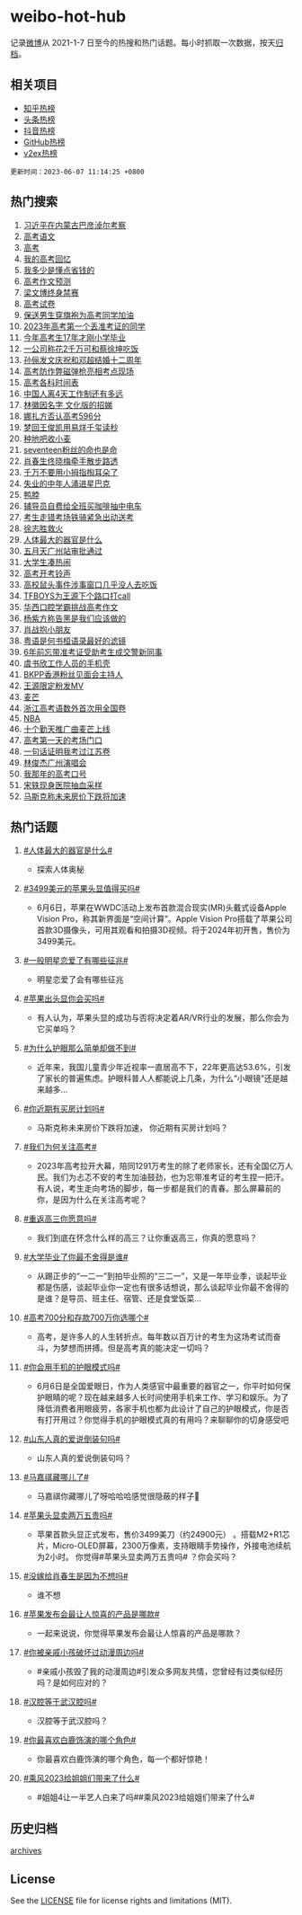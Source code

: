 # weibo-hot-hub

记录[微博](https://www.weibo.com)从 2021-1-7 日至今的热搜和热门话题。每小时抓取一次数据，按天[归档](archives)。

## 相关项目

- [知乎热榜](https://github.com/lonnyzhang423/zhihu-hot-hub)
- [头条热榜](https://github.com/lonnyzhang423/toutiao-hot-hub)
- [抖音热榜](https://github.com/lonnyzhang423/douyin-hot-hub)
- [GitHub热榜](https://github.com/lonnyzhang423/github-hot-hub)
- [v2ex热榜](https://github.com/lonnyzhang423/v2ex-hot-hub)


`更新时间：2023-06-07 11:14:25 +0800`

## 热门搜索

1. [习近平在内蒙古巴彦淖尔考察](https://m.weibo.cn/search?containerid=100103type%3D1%26t%3D10%26q%3D%23%E4%B9%A0%E8%BF%91%E5%B9%B3%E5%9C%A8%E5%86%85%E8%92%99%E5%8F%A4%E5%B7%B4%E5%BD%A6%E6%B7%96%E5%B0%94%E8%80%83%E5%AF%9F%23&stream_entry_id=51&isnewpage=1&extparam=seat%3D1%26stream_entry_id%3D51%26c_type%3D51%26dgr%3D0%26cate%3D10103%26pos%3D0%26filter_type%3Drealtimehot%26display_time%3D1686107664%26pre_seqid%3D168610766411102736914&luicode=10000011&lfid=106003type%253D25%2526t%253D3%2526disable_hot%253D1%2526filter_type%253Drealtimehot)
1. [高考语文](https://m.weibo.cn/search?containerid=100103type%3D1%26t%3D10%26q%3D%E9%AB%98%E8%80%83%E8%AF%AD%E6%96%87&stream_entry_id=31&isnewpage=1&extparam=seat%3D1%26filter_type%3Drealtimehot%26c_type%3D31%26q%3D%25E9%25AB%2598%25E8%2580%2583%25E8%25AF%25AD%25E6%2596%2587%26pos%3D0%26stream_entry_id%3D31%26lcate%3D5001%26flag%3D4%26dgr%3D0%26realpos%3D1%26cate%3D5001%26band_rank%3D1%26display_time%3D1686107664%26pre_seqid%3D168610766411102736914&luicode=10000011&lfid=106003type%253D25%2526t%253D3%2526disable_hot%253D1%2526filter_type%253Drealtimehot)
1. [高考](https://m.weibo.cn/search?containerid=100103type%3D1%26t%3D10%26q%3D%E9%AB%98%E8%80%83&stream_entry_id=31&isnewpage=1&extparam=seat%3D1%26filter_type%3Drealtimehot%26c_type%3D31%26q%3D%25E9%25AB%2598%25E8%2580%2583%26pos%3D1%26stream_entry_id%3D31%26lcate%3D5001%26flag%3D4%26dgr%3D0%26realpos%3D2%26cate%3D5001%26band_rank%3D2%26display_time%3D1686107664%26pre_seqid%3D168610766411102736914&luicode=10000011&lfid=106003type%253D25%2526t%253D3%2526disable_hot%253D1%2526filter_type%253Drealtimehot)
1. [我的高考回忆](https://m.weibo.cn/search?containerid=100103type%3D1%26t%3D10%26q%3D%23%E6%88%91%E7%9A%84%E9%AB%98%E8%80%83%E5%9B%9E%E5%BF%86%23&stream_entry_id=31&isnewpage=1&extparam=seat%3D1%26filter_type%3Drealtimehot%26c_type%3D31%26q%3D%2523%25E6%2588%2591%25E7%259A%2584%25E9%25AB%2598%25E8%2580%2583%25E5%259B%259E%25E5%25BF%2586%2523%26pos%3D2%26stream_entry_id%3D31%26lcate%3D5001%26flag%3D0%26dgr%3D0%26realpos%3D3%26cate%3D5001%26band_rank%3D3%26display_time%3D1686107664%26pre_seqid%3D168610766411102736914&luicode=10000011&lfid=106003type%253D25%2526t%253D3%2526disable_hot%253D1%2526filter_type%253Drealtimehot)
1. [我多少是懂点省钱的](https://m.weibo.cn/search?containerid=100103type%3D1%26t%3D10%26q%3D%23%E6%88%91%E5%A4%9A%E5%B0%91%E6%98%AF%E6%87%82%E7%82%B9%E7%9C%81%E9%92%B1%E7%9A%84%23&stream_entry_id=31&isnewpage=1&extparam=seat%3D1%26filter_type%3Drealtimehot%26c_type%3D31%26adid%3D191648%26q%3D%2523%25E6%2588%2591%25E5%25A4%259A%25E5%25B0%2591%25E6%2598%25AF%25E6%2587%2582%25E7%2582%25B9%25E7%259C%2581%25E9%2592%25B1%25E7%259A%2584%2523%26pos%3D3%26stream_entry_id%3D31%26topic_ad%3D1%26is_ad_pos%3D1%26dgr%3D0%26cate%3D5001%26lcate%3D5001%26band_rank%3D4%26display_time%3D1686107664%26pre_seqid%3D168610766411102736914&luicode=10000011&lfid=106003type%253D25%2526t%253D3%2526disable_hot%253D1%2526filter_type%253Drealtimehot)
1. [高考作文预测](https://m.weibo.cn/search?containerid=100103type%3D1%26t%3D10%26q%3D%23%E9%AB%98%E8%80%83%E4%BD%9C%E6%96%87%E9%A2%84%E6%B5%8B%23&stream_entry_id=31&isnewpage=1&extparam=seat%3D1%26filter_type%3Drealtimehot%26c_type%3D31%26q%3D%2523%25E9%25AB%2598%25E8%2580%2583%25E4%25BD%259C%25E6%2596%2587%25E9%25A2%2584%25E6%25B5%258B%2523%26pos%3D4%26stream_entry_id%3D31%26lcate%3D5001%26flag%3D0%26dgr%3D0%26realpos%3D4%26cate%3D5001%26band_rank%3D4%26display_time%3D1686107664%26pre_seqid%3D168610766411102736914&luicode=10000011&lfid=106003type%253D25%2526t%253D3%2526disable_hot%253D1%2526filter_type%253Drealtimehot)
1. [梁文博终身禁赛](https://m.weibo.cn/search?containerid=100103type%3D1%26t%3D10%26q%3D%23%E6%A2%81%E6%96%87%E5%8D%9A%E7%BB%88%E8%BA%AB%E7%A6%81%E8%B5%9B%23&stream_entry_id=31&isnewpage=1&extparam=seat%3D1%26filter_type%3Drealtimehot%26c_type%3D31%26q%3D%2523%25E6%25A2%2581%25E6%2596%2587%25E5%258D%259A%25E7%25BB%2588%25E8%25BA%25AB%25E7%25A6%2581%25E8%25B5%259B%2523%26pos%3D5%26stream_entry_id%3D31%26lcate%3D5001%26flag%3D2%26dgr%3D0%26realpos%3D5%26cate%3D5001%26band_rank%3D5%26display_time%3D1686107664%26pre_seqid%3D168610766411102736914&luicode=10000011&lfid=106003type%253D25%2526t%253D3%2526disable_hot%253D1%2526filter_type%253Drealtimehot)
1. [高考试卷](https://m.weibo.cn/search?containerid=100103type%3D1%26t%3D10%26q%3D%23%E9%AB%98%E8%80%83%E8%AF%95%E5%8D%B7%23&stream_entry_id=31&isnewpage=1&extparam=seat%3D1%26filter_type%3Drealtimehot%26c_type%3D31%26q%3D%2523%25E9%25AB%2598%25E8%2580%2583%25E8%25AF%2595%25E5%258D%25B7%2523%26pos%3D6%26stream_entry_id%3D31%26lcate%3D5001%26flag%3D1%26dgr%3D0%26realpos%3D6%26cate%3D5001%26band_rank%3D6%26display_time%3D1686107664%26pre_seqid%3D168610766411102736914&luicode=10000011&lfid=106003type%253D25%2526t%253D3%2526disable_hot%253D1%2526filter_type%253Drealtimehot)
1. [保送男生穿旗袍为高考同学加油](https://m.weibo.cn/search?containerid=100103type%3D1%26t%3D10%26q%3D%23%E4%BF%9D%E9%80%81%E7%94%B7%E7%94%9F%E7%A9%BF%E6%97%97%E8%A2%8D%E4%B8%BA%E9%AB%98%E8%80%83%E5%90%8C%E5%AD%A6%E5%8A%A0%E6%B2%B9%23&stream_entry_id=31&isnewpage=1&extparam=seat%3D1%26filter_type%3Drealtimehot%26c_type%3D31%26q%3D%2523%25E4%25BF%259D%25E9%2580%2581%25E7%2594%25B7%25E7%2594%259F%25E7%25A9%25BF%25E6%2597%2597%25E8%25A2%258D%25E4%25B8%25BA%25E9%25AB%2598%25E8%2580%2583%25E5%2590%258C%25E5%25AD%25A6%25E5%258A%25A0%25E6%25B2%25B9%2523%26pos%3D7%26stream_entry_id%3D31%26lcate%3D5001%26flag%3D0%26dgr%3D0%26realpos%3D7%26cate%3D5001%26band_rank%3D7%26display_time%3D1686107664%26pre_seqid%3D168610766411102736914&luicode=10000011&lfid=106003type%253D25%2526t%253D3%2526disable_hot%253D1%2526filter_type%253Drealtimehot)
1. [2023年高考第一个丢准考证的同学](https://m.weibo.cn/search?containerid=100103type%3D1%26t%3D10%26q%3D%232023%E5%B9%B4%E9%AB%98%E8%80%83%E7%AC%AC%E4%B8%80%E4%B8%AA%E4%B8%A2%E5%87%86%E8%80%83%E8%AF%81%E7%9A%84%E5%90%8C%E5%AD%A6%23&stream_entry_id=31&isnewpage=1&extparam=seat%3D1%26filter_type%3Drealtimehot%26c_type%3D31%26q%3D%25232023%25E5%25B9%25B4%25E9%25AB%2598%25E8%2580%2583%25E7%25AC%25AC%25E4%25B8%2580%25E4%25B8%25AA%25E4%25B8%25A2%25E5%2587%2586%25E8%2580%2583%25E8%25AF%2581%25E7%259A%2584%25E5%2590%258C%25E5%25AD%25A6%2523%26pos%3D8%26stream_entry_id%3D31%26lcate%3D5001%26flag%3D2%26dgr%3D0%26realpos%3D8%26cate%3D5001%26band_rank%3D8%26display_time%3D1686107664%26pre_seqid%3D168610766411102736914&luicode=10000011&lfid=106003type%253D25%2526t%253D3%2526disable_hot%253D1%2526filter_type%253Drealtimehot)
1. [今年高考生17年才刚小学毕业](https://m.weibo.cn/search?containerid=100103type%3D1%26t%3D10%26q%3D%23%E4%BB%8A%E5%B9%B4%E9%AB%98%E8%80%83%E7%94%9F17%E5%B9%B4%E6%89%8D%E5%88%9A%E5%B0%8F%E5%AD%A6%E6%AF%95%E4%B8%9A%23&stream_entry_id=31&isnewpage=1&extparam=seat%3D1%26filter_type%3Drealtimehot%26c_type%3D31%26q%3D%2523%25E4%25BB%258A%25E5%25B9%25B4%25E9%25AB%2598%25E8%2580%2583%25E7%2594%259F17%25E5%25B9%25B4%25E6%2589%258D%25E5%2588%259A%25E5%25B0%258F%25E5%25AD%25A6%25E6%25AF%2595%25E4%25B8%259A%2523%26pos%3D9%26stream_entry_id%3D31%26lcate%3D5001%26flag%3D16%26dgr%3D0%26realpos%3D9%26cate%3D5001%26band_rank%3D9%26display_time%3D1686107664%26pre_seqid%3D168610766411102736914&luicode=10000011&lfid=106003type%253D25%2526t%253D3%2526disable_hot%253D1%2526filter_type%253Drealtimehot)
1. [一公司称花2千万可和蔡徐坤吃饭](https://m.weibo.cn/search?containerid=100103type%3D1%26t%3D10%26q%3D%23%E4%B8%80%E5%85%AC%E5%8F%B8%E7%A7%B0%E8%8A%B12%E5%8D%83%E4%B8%87%E5%8F%AF%E5%92%8C%E8%94%A1%E5%BE%90%E5%9D%A4%E5%90%83%E9%A5%AD%23&stream_entry_id=31&isnewpage=1&extparam=seat%3D1%26filter_type%3Drealtimehot%26c_type%3D31%26q%3D%2523%25E4%25B8%2580%25E5%2585%25AC%25E5%258F%25B8%25E7%25A7%25B0%25E8%258A%25B12%25E5%258D%2583%25E4%25B8%2587%25E5%258F%25AF%25E5%2592%258C%25E8%2594%25A1%25E5%25BE%2590%25E5%259D%25A4%25E5%2590%2583%25E9%25A5%25AD%2523%26pos%3D10%26stream_entry_id%3D31%26lcate%3D5001%26flag%3D2%26dgr%3D0%26realpos%3D10%26cate%3D5001%26band_rank%3D10%26display_time%3D1686107664%26pre_seqid%3D168610766411102736914&luicode=10000011&lfid=106003type%253D25%2526t%253D3%2526disable_hot%253D1%2526filter_type%253Drealtimehot)
1. [孙俪发文庆祝和邓超结婚十二周年](https://m.weibo.cn/search?containerid=100103type%3D1%26t%3D10%26q%3D%23%E5%AD%99%E4%BF%AA%E5%8F%91%E6%96%87%E5%BA%86%E7%A5%9D%E5%92%8C%E9%82%93%E8%B6%85%E7%BB%93%E5%A9%9A%E5%8D%81%E4%BA%8C%E5%91%A8%E5%B9%B4%23&stream_entry_id=31&isnewpage=1&extparam=seat%3D1%26filter_type%3Drealtimehot%26c_type%3D31%26q%3D%2523%25E5%25AD%2599%25E4%25BF%25AA%25E5%258F%2591%25E6%2596%2587%25E5%25BA%2586%25E7%25A5%259D%25E5%2592%258C%25E9%2582%2593%25E8%25B6%2585%25E7%25BB%2593%25E5%25A9%259A%25E5%258D%2581%25E4%25BA%258C%25E5%2591%25A8%25E5%25B9%25B4%2523%26pos%3D11%26stream_entry_id%3D31%26lcate%3D5001%26flag%3D1%26dgr%3D0%26realpos%3D11%26cate%3D5001%26band_rank%3D11%26display_time%3D1686107664%26pre_seqid%3D168610766411102736914&luicode=10000011&lfid=106003type%253D25%2526t%253D3%2526disable_hot%253D1%2526filter_type%253Drealtimehot)
1. [高考防作弊磁弹枪亮相考点现场](https://m.weibo.cn/search?containerid=100103type%3D1%26t%3D10%26q%3D%23%E9%AB%98%E8%80%83%E9%98%B2%E4%BD%9C%E5%BC%8A%E7%A3%81%E5%BC%B9%E6%9E%AA%E4%BA%AE%E7%9B%B8%E8%80%83%E7%82%B9%E7%8E%B0%E5%9C%BA%23&stream_entry_id=31&isnewpage=1&extparam=seat%3D1%26filter_type%3Drealtimehot%26c_type%3D31%26q%3D%2523%25E9%25AB%2598%25E8%2580%2583%25E9%2598%25B2%25E4%25BD%259C%25E5%25BC%258A%25E7%25A3%2581%25E5%25BC%25B9%25E6%259E%25AA%25E4%25BA%25AE%25E7%259B%25B8%25E8%2580%2583%25E7%2582%25B9%25E7%258E%25B0%25E5%259C%25BA%2523%26pos%3D12%26stream_entry_id%3D31%26lcate%3D5001%26flag%3D1%26dgr%3D0%26realpos%3D12%26cate%3D5001%26band_rank%3D12%26display_time%3D1686107664%26pre_seqid%3D168610766411102736914&luicode=10000011&lfid=106003type%253D25%2526t%253D3%2526disable_hot%253D1%2526filter_type%253Drealtimehot)
1. [高考各科时间表](https://m.weibo.cn/search?containerid=100103type%3D1%26t%3D10%26q%3D%23%E9%AB%98%E8%80%83%E5%90%84%E7%A7%91%E6%97%B6%E9%97%B4%E8%A1%A8%23&stream_entry_id=31&isnewpage=1&extparam=seat%3D1%26filter_type%3Drealtimehot%26c_type%3D31%26q%3D%2523%25E9%25AB%2598%25E8%2580%2583%25E5%2590%2584%25E7%25A7%2591%25E6%2597%25B6%25E9%2597%25B4%25E8%25A1%25A8%2523%26pos%3D13%26stream_entry_id%3D31%26lcate%3D5001%26flag%3D0%26dgr%3D0%26realpos%3D13%26cate%3D5001%26band_rank%3D13%26display_time%3D1686107664%26pre_seqid%3D168610766411102736914&luicode=10000011&lfid=106003type%253D25%2526t%253D3%2526disable_hot%253D1%2526filter_type%253Drealtimehot)
1. [中国人离4天工作制还有多远](https://m.weibo.cn/search?containerid=100103type%3D1%26t%3D10%26q%3D%23%E4%B8%AD%E5%9B%BD%E4%BA%BA%E7%A6%BB4%E5%A4%A9%E5%B7%A5%E4%BD%9C%E5%88%B6%E8%BF%98%E6%9C%89%E5%A4%9A%E8%BF%9C%23&stream_entry_id=31&isnewpage=1&extparam=seat%3D1%26filter_type%3Drealtimehot%26c_type%3D31%26q%3D%2523%25E4%25B8%25AD%25E5%259B%25BD%25E4%25BA%25BA%25E7%25A6%25BB4%25E5%25A4%25A9%25E5%25B7%25A5%25E4%25BD%259C%25E5%2588%25B6%25E8%25BF%2598%25E6%259C%2589%25E5%25A4%259A%25E8%25BF%259C%2523%26pos%3D14%26stream_entry_id%3D31%26lcate%3D5001%26flag%3D1%26dgr%3D0%26realpos%3D14%26cate%3D5001%26band_rank%3D14%26display_time%3D1686107664%26pre_seqid%3D168610766411102736914&luicode=10000011&lfid=106003type%253D25%2526t%253D3%2526disable_hot%253D1%2526filter_type%253Drealtimehot)
1. [林徽因名字 文化版的招娣](https://m.weibo.cn/search?containerid=100103type%3D1%26t%3D10%26q%3D%E6%9E%97%E5%BE%BD%E5%9B%A0%E5%90%8D%E5%AD%97+%E6%96%87%E5%8C%96%E7%89%88%E7%9A%84%E6%8B%9B%E5%A8%A3&stream_entry_id=31&isnewpage=1&extparam=seat%3D1%26filter_type%3Drealtimehot%26c_type%3D31%26q%3D%25E6%259E%2597%25E5%25BE%25BD%25E5%259B%25A0%25E5%2590%258D%25E5%25AD%2597%2520%25E6%2596%2587%25E5%258C%2596%25E7%2589%2588%25E7%259A%2584%25E6%258B%259B%25E5%25A8%25A3%26pos%3D15%26stream_entry_id%3D31%26lcate%3D5001%26flag%3D2%26dgr%3D0%26realpos%3D15%26cate%3D5001%26band_rank%3D15%26display_time%3D1686107664%26pre_seqid%3D168610766411102736914&luicode=10000011&lfid=106003type%253D25%2526t%253D3%2526disable_hot%253D1%2526filter_type%253Drealtimehot)
1. [娜扎方否认高考596分](https://m.weibo.cn/search?containerid=100103type%3D1%26t%3D10%26q%3D%23%E5%A8%9C%E6%89%8E%E6%96%B9%E5%90%A6%E8%AE%A4%E9%AB%98%E8%80%83596%E5%88%86%23&stream_entry_id=31&isnewpage=1&extparam=seat%3D1%26filter_type%3Drealtimehot%26c_type%3D31%26q%3D%2523%25E5%25A8%259C%25E6%2589%258E%25E6%2596%25B9%25E5%2590%25A6%25E8%25AE%25A4%25E9%25AB%2598%25E8%2580%2583596%25E5%2588%2586%2523%26pos%3D16%26stream_entry_id%3D31%26lcate%3D5001%26flag%3D2%26dgr%3D0%26realpos%3D16%26cate%3D5001%26band_rank%3D16%26display_time%3D1686107664%26pre_seqid%3D168610766411102736914&luicode=10000011&lfid=106003type%253D25%2526t%253D3%2526disable_hot%253D1%2526filter_type%253Drealtimehot)
1. [梦回王俊凯用易烊千玺读秒](https://m.weibo.cn/search?containerid=100103type%3D1%26t%3D10%26q%3D%23%E6%A2%A6%E5%9B%9E%E7%8E%8B%E4%BF%8A%E5%87%AF%E7%94%A8%E6%98%93%E7%83%8A%E5%8D%83%E7%8E%BA%E8%AF%BB%E7%A7%92%23&stream_entry_id=31&isnewpage=1&extparam=seat%3D1%26filter_type%3Drealtimehot%26c_type%3D31%26q%3D%2523%25E6%25A2%25A6%25E5%259B%259E%25E7%258E%258B%25E4%25BF%258A%25E5%2587%25AF%25E7%2594%25A8%25E6%2598%2593%25E7%2583%258A%25E5%258D%2583%25E7%258E%25BA%25E8%25AF%25BB%25E7%25A7%2592%2523%26pos%3D17%26stream_entry_id%3D31%26lcate%3D5001%26flag%3D2%26dgr%3D0%26realpos%3D17%26cate%3D5001%26band_rank%3D17%26display_time%3D1686107664%26pre_seqid%3D168610766411102736914&luicode=10000011&lfid=106003type%253D25%2526t%253D3%2526disable_hot%253D1%2526filter_type%253Drealtimehot)
1. [种地吧收小麦](https://m.weibo.cn/search?containerid=100103type%3D1%26t%3D10%26q%3D%E7%A7%8D%E5%9C%B0%E5%90%A7%E6%94%B6%E5%B0%8F%E9%BA%A6&stream_entry_id=31&isnewpage=1&extparam=seat%3D1%26filter_type%3Drealtimehot%26c_type%3D31%26q%3D%25E7%25A7%258D%25E5%259C%25B0%25E5%2590%25A7%25E6%2594%25B6%25E5%25B0%258F%25E9%25BA%25A6%26pos%3D18%26stream_entry_id%3D31%26lcate%3D5001%26flag%3D0%26dgr%3D0%26realpos%3D18%26cate%3D5001%26band_rank%3D18%26display_time%3D1686107664%26pre_seqid%3D168610766411102736914&luicode=10000011&lfid=106003type%253D25%2526t%253D3%2526disable_hot%253D1%2526filter_type%253Drealtimehot)
1. [seventeen粉丝的命也是命](https://m.weibo.cn/search?containerid=100103type%3D1%26t%3D10%26q%3D%23seventeen%E7%B2%89%E4%B8%9D%E7%9A%84%E5%91%BD%E4%B9%9F%E6%98%AF%E5%91%BD%23&stream_entry_id=31&isnewpage=1&extparam=seat%3D1%26filter_type%3Drealtimehot%26c_type%3D31%26q%3D%2523seventeen%25E7%25B2%2589%25E4%25B8%259D%25E7%259A%2584%25E5%2591%25BD%25E4%25B9%259F%25E6%2598%25AF%25E5%2591%25BD%2523%26pos%3D19%26stream_entry_id%3D31%26lcate%3D5001%26flag%3D0%26dgr%3D0%26realpos%3D19%26cate%3D5001%26band_rank%3D19%26display_time%3D1686107664%26pre_seqid%3D168610766411102736914&luicode=10000011&lfid=106003type%253D25%2526t%253D3%2526disable_hot%253D1%2526filter_type%253Drealtimehot)
1. [肖春生佟晓梅牵手散步路透](https://m.weibo.cn/search?containerid=100103type%3D1%26t%3D10%26q%3D%23%E8%82%96%E6%98%A5%E7%94%9F%E4%BD%9F%E6%99%93%E6%A2%85%E7%89%B5%E6%89%8B%E6%95%A3%E6%AD%A5%E8%B7%AF%E9%80%8F%23&stream_entry_id=31&isnewpage=1&extparam=seat%3D1%26filter_type%3Drealtimehot%26c_type%3D31%26q%3D%2523%25E8%2582%2596%25E6%2598%25A5%25E7%2594%259F%25E4%25BD%259F%25E6%2599%2593%25E6%25A2%2585%25E7%2589%25B5%25E6%2589%258B%25E6%2595%25A3%25E6%25AD%25A5%25E8%25B7%25AF%25E9%2580%258F%2523%26pos%3D20%26stream_entry_id%3D31%26lcate%3D5001%26flag%3D1%26dgr%3D0%26realpos%3D20%26cate%3D5001%26band_rank%3D20%26display_time%3D1686107664%26pre_seqid%3D168610766411102736914&luicode=10000011&lfid=106003type%253D25%2526t%253D3%2526disable_hot%253D1%2526filter_type%253Drealtimehot)
1. [千万不要用小拇指掏耳朵了](https://m.weibo.cn/search?containerid=100103type%3D1%26t%3D10%26q%3D%23%E5%8D%83%E4%B8%87%E4%B8%8D%E8%A6%81%E7%94%A8%E5%B0%8F%E6%8B%87%E6%8C%87%E6%8E%8F%E8%80%B3%E6%9C%B5%E4%BA%86%23&stream_entry_id=31&isnewpage=1&extparam=seat%3D1%26filter_type%3Drealtimehot%26c_type%3D31%26q%3D%2523%25E5%258D%2583%25E4%25B8%2587%25E4%25B8%258D%25E8%25A6%2581%25E7%2594%25A8%25E5%25B0%258F%25E6%258B%2587%25E6%258C%2587%25E6%258E%258F%25E8%2580%25B3%25E6%259C%25B5%25E4%25BA%2586%2523%26pos%3D21%26stream_entry_id%3D31%26lcate%3D5001%26flag%3D2%26dgr%3D0%26realpos%3D21%26cate%3D5001%26band_rank%3D21%26display_time%3D1686107664%26pre_seqid%3D168610766411102736914&luicode=10000011&lfid=106003type%253D25%2526t%253D3%2526disable_hot%253D1%2526filter_type%253Drealtimehot)
1. [失业的中年人涌进星巴克](https://m.weibo.cn/search?containerid=100103type%3D1%26t%3D10%26q%3D%23%E5%A4%B1%E4%B8%9A%E7%9A%84%E4%B8%AD%E5%B9%B4%E4%BA%BA%E6%B6%8C%E8%BF%9B%E6%98%9F%E5%B7%B4%E5%85%8B%23&stream_entry_id=31&isnewpage=1&extparam=seat%3D1%26filter_type%3Drealtimehot%26c_type%3D31%26q%3D%2523%25E5%25A4%25B1%25E4%25B8%259A%25E7%259A%2584%25E4%25B8%25AD%25E5%25B9%25B4%25E4%25BA%25BA%25E6%25B6%258C%25E8%25BF%259B%25E6%2598%259F%25E5%25B7%25B4%25E5%2585%258B%2523%26pos%3D22%26stream_entry_id%3D31%26lcate%3D5001%26flag%3D0%26dgr%3D0%26realpos%3D22%26cate%3D5001%26band_rank%3D22%26display_time%3D1686107664%26pre_seqid%3D168610766411102736914&luicode=10000011&lfid=106003type%253D25%2526t%253D3%2526disable_hot%253D1%2526filter_type%253Drealtimehot)
1. [鸭脖](https://m.weibo.cn/search?containerid=100103type%3D1%26t%3D10%26q%3D%E9%B8%AD%E8%84%96&stream_entry_id=31&isnewpage=1&extparam=seat%3D1%26filter_type%3Drealtimehot%26c_type%3D31%26q%3D%25E9%25B8%25AD%25E8%2584%2596%26pos%3D23%26stream_entry_id%3D31%26lcate%3D5001%26flag%3D1%26dgr%3D0%26realpos%3D23%26cate%3D5001%26band_rank%3D23%26display_time%3D1686107664%26pre_seqid%3D168610766411102736914&luicode=10000011&lfid=106003type%253D25%2526t%253D3%2526disable_hot%253D1%2526filter_type%253Drealtimehot)
1. [辅导员自费给全班买咖啡抽中电车](https://m.weibo.cn/search?containerid=100103type%3D1%26t%3D10%26q%3D%23%E8%BE%85%E5%AF%BC%E5%91%98%E8%87%AA%E8%B4%B9%E7%BB%99%E5%85%A8%E7%8F%AD%E4%B9%B0%E5%92%96%E5%95%A1%E6%8A%BD%E4%B8%AD%E7%94%B5%E8%BD%A6%23&stream_entry_id=31&isnewpage=1&extparam=seat%3D1%26filter_type%3Drealtimehot%26c_type%3D31%26q%3D%2523%25E8%25BE%2585%25E5%25AF%25BC%25E5%2591%2598%25E8%2587%25AA%25E8%25B4%25B9%25E7%25BB%2599%25E5%2585%25A8%25E7%258F%25AD%25E4%25B9%25B0%25E5%2592%2596%25E5%2595%25A1%25E6%258A%25BD%25E4%25B8%25AD%25E7%2594%25B5%25E8%25BD%25A6%2523%26pos%3D24%26stream_entry_id%3D31%26lcate%3D5001%26flag%3D0%26dgr%3D0%26realpos%3D24%26cate%3D5001%26band_rank%3D24%26display_time%3D1686107664%26pre_seqid%3D168610766411102736914&luicode=10000011&lfid=106003type%253D25%2526t%253D3%2526disable_hot%253D1%2526filter_type%253Drealtimehot)
1. [考生走错考场铁骑紧急出动送考](https://m.weibo.cn/search?containerid=100103type%3D1%26t%3D10%26q%3D%23%E8%80%83%E7%94%9F%E8%B5%B0%E9%94%99%E8%80%83%E5%9C%BA%E9%93%81%E9%AA%91%E7%B4%A7%E6%80%A5%E5%87%BA%E5%8A%A8%E9%80%81%E8%80%83%23&stream_entry_id=31&isnewpage=1&extparam=seat%3D1%26filter_type%3Drealtimehot%26c_type%3D31%26q%3D%2523%25E8%2580%2583%25E7%2594%259F%25E8%25B5%25B0%25E9%2594%2599%25E8%2580%2583%25E5%259C%25BA%25E9%2593%2581%25E9%25AA%2591%25E7%25B4%25A7%25E6%2580%25A5%25E5%2587%25BA%25E5%258A%25A8%25E9%2580%2581%25E8%2580%2583%2523%26pos%3D25%26stream_entry_id%3D31%26lcate%3D5001%26flag%3D1%26dgr%3D0%26realpos%3D25%26cate%3D5001%26band_rank%3D25%26display_time%3D1686107664%26pre_seqid%3D168610766411102736914&luicode=10000011&lfid=106003type%253D25%2526t%253D3%2526disable_hot%253D1%2526filter_type%253Drealtimehot)
1. [徐志胜救火](https://m.weibo.cn/search?containerid=100103type%3D1%26t%3D10%26q%3D%E5%BE%90%E5%BF%97%E8%83%9C%E6%95%91%E7%81%AB&stream_entry_id=31&isnewpage=1&extparam=seat%3D1%26filter_type%3Drealtimehot%26c_type%3D31%26q%3D%25E5%25BE%2590%25E5%25BF%2597%25E8%2583%259C%25E6%2595%2591%25E7%2581%25AB%26pos%3D26%26stream_entry_id%3D31%26lcate%3D5001%26flag%3D0%26dgr%3D0%26realpos%3D26%26cate%3D5001%26band_rank%3D26%26display_time%3D1686107664%26pre_seqid%3D168610766411102736914&luicode=10000011&lfid=106003type%253D25%2526t%253D3%2526disable_hot%253D1%2526filter_type%253Drealtimehot)
1. [人体最大的器官是什么](https://m.weibo.cn/search?containerid=100103type%3D1%26t%3D10%26q%3D%23%E4%BA%BA%E4%BD%93%E6%9C%80%E5%A4%A7%E7%9A%84%E5%99%A8%E5%AE%98%E6%98%AF%E4%BB%80%E4%B9%88%23&stream_entry_id=31&isnewpage=1&extparam=seat%3D1%26filter_type%3Drealtimehot%26c_type%3D31%26q%3D%2523%25E4%25BA%25BA%25E4%25BD%2593%25E6%259C%2580%25E5%25A4%25A7%25E7%259A%2584%25E5%2599%25A8%25E5%25AE%2598%25E6%2598%25AF%25E4%25BB%2580%25E4%25B9%2588%2523%26pos%3D27%26stream_entry_id%3D31%26lcate%3D5001%26flag%3D0%26dgr%3D0%26realpos%3D27%26cate%3D5001%26band_rank%3D27%26display_time%3D1686107664%26pre_seqid%3D168610766411102736914&luicode=10000011&lfid=106003type%253D25%2526t%253D3%2526disable_hot%253D1%2526filter_type%253Drealtimehot)
1. [五月天广州站审批通过](https://m.weibo.cn/search?containerid=100103type%3D1%26t%3D10%26q%3D%E4%BA%94%E6%9C%88%E5%A4%A9%E5%B9%BF%E5%B7%9E%E7%AB%99%E5%AE%A1%E6%89%B9%E9%80%9A%E8%BF%87&stream_entry_id=31&isnewpage=1&extparam=seat%3D1%26filter_type%3Drealtimehot%26c_type%3D31%26q%3D%25E4%25BA%2594%25E6%259C%2588%25E5%25A4%25A9%25E5%25B9%25BF%25E5%25B7%259E%25E7%25AB%2599%25E5%25AE%25A1%25E6%2589%25B9%25E9%2580%259A%25E8%25BF%2587%26pos%3D28%26stream_entry_id%3D31%26lcate%3D5001%26flag%3D1%26dgr%3D0%26realpos%3D28%26cate%3D5001%26band_rank%3D28%26display_time%3D1686107664%26pre_seqid%3D168610766411102736914&luicode=10000011&lfid=106003type%253D25%2526t%253D3%2526disable_hot%253D1%2526filter_type%253Drealtimehot)
1. [大学生凑热闹](https://m.weibo.cn/search?containerid=100103type%3D1%26t%3D10%26q%3D%E5%A4%A7%E5%AD%A6%E7%94%9F%E5%87%91%E7%83%AD%E9%97%B9&stream_entry_id=31&isnewpage=1&extparam=seat%3D1%26filter_type%3Drealtimehot%26c_type%3D31%26q%3D%25E5%25A4%25A7%25E5%25AD%25A6%25E7%2594%259F%25E5%2587%2591%25E7%2583%25AD%25E9%2597%25B9%26pos%3D29%26stream_entry_id%3D31%26lcate%3D5001%26flag%3D1%26dgr%3D0%26realpos%3D29%26cate%3D5001%26band_rank%3D29%26display_time%3D1686107664%26pre_seqid%3D168610766411102736914&luicode=10000011&lfid=106003type%253D25%2526t%253D3%2526disable_hot%253D1%2526filter_type%253Drealtimehot)
1. [高考开考铃声](https://m.weibo.cn/search?containerid=100103type%3D1%26t%3D10%26q%3D%23%E9%AB%98%E8%80%83%E5%BC%80%E8%80%83%E9%93%83%E5%A3%B0%23&stream_entry_id=31&isnewpage=1&extparam=seat%3D1%26filter_type%3Drealtimehot%26c_type%3D31%26q%3D%2523%25E9%25AB%2598%25E8%2580%2583%25E5%25BC%2580%25E8%2580%2583%25E9%2593%2583%25E5%25A3%25B0%2523%26pos%3D30%26stream_entry_id%3D31%26lcate%3D5001%26flag%3D1%26dgr%3D0%26realpos%3D30%26cate%3D5001%26band_rank%3D30%26display_time%3D1686107664%26pre_seqid%3D168610766411102736914&luicode=10000011&lfid=106003type%253D25%2526t%253D3%2526disable_hot%253D1%2526filter_type%253Drealtimehot)
1. [高校鼠头事件涉事窗口几乎没人去吃饭](https://m.weibo.cn/search?containerid=100103type%3D1%26t%3D10%26q%3D%23%E9%AB%98%E6%A0%A1%E9%BC%A0%E5%A4%B4%E4%BA%8B%E4%BB%B6%E6%B6%89%E4%BA%8B%E7%AA%97%E5%8F%A3%E5%87%A0%E4%B9%8E%E6%B2%A1%E4%BA%BA%E5%8E%BB%E5%90%83%E9%A5%AD%23&stream_entry_id=31&isnewpage=1&extparam=seat%3D1%26filter_type%3Drealtimehot%26c_type%3D31%26q%3D%2523%25E9%25AB%2598%25E6%25A0%25A1%25E9%25BC%25A0%25E5%25A4%25B4%25E4%25BA%258B%25E4%25BB%25B6%25E6%25B6%2589%25E4%25BA%258B%25E7%25AA%2597%25E5%258F%25A3%25E5%2587%25A0%25E4%25B9%258E%25E6%25B2%25A1%25E4%25BA%25BA%25E5%258E%25BB%25E5%2590%2583%25E9%25A5%25AD%2523%26pos%3D31%26stream_entry_id%3D31%26lcate%3D5001%26flag%3D0%26dgr%3D0%26realpos%3D31%26cate%3D5001%26band_rank%3D31%26display_time%3D1686107664%26pre_seqid%3D168610766411102736914&luicode=10000011&lfid=106003type%253D25%2526t%253D3%2526disable_hot%253D1%2526filter_type%253Drealtimehot)
1. [TFBOYS为王源下个路口打call](https://m.weibo.cn/search?containerid=100103type%3D1%26t%3D10%26q%3D%23TFBOYS%E4%B8%BA%E7%8E%8B%E6%BA%90%E4%B8%8B%E4%B8%AA%E8%B7%AF%E5%8F%A3%E6%89%93call%23&stream_entry_id=31&isnewpage=1&extparam=seat%3D1%26filter_type%3Drealtimehot%26c_type%3D31%26q%3D%2523TFBOYS%25E4%25B8%25BA%25E7%258E%258B%25E6%25BA%2590%25E4%25B8%258B%25E4%25B8%25AA%25E8%25B7%25AF%25E5%258F%25A3%25E6%2589%2593call%2523%26pos%3D32%26stream_entry_id%3D31%26lcate%3D5001%26flag%3D1%26dgr%3D0%26realpos%3D32%26cate%3D5001%26band_rank%3D32%26display_time%3D1686107664%26pre_seqid%3D168610766411102736914&luicode=10000011&lfid=106003type%253D25%2526t%253D3%2526disable_hot%253D1%2526filter_type%253Drealtimehot)
1. [华西口腔学霸挑战高考作文](https://m.weibo.cn/search?containerid=100103type%3D1%26t%3D10%26q%3D%23%E5%8D%8E%E8%A5%BF%E5%8F%A3%E8%85%94%E5%AD%A6%E9%9C%B8%E6%8C%91%E6%88%98%E9%AB%98%E8%80%83%E4%BD%9C%E6%96%87%23&stream_entry_id=31&isnewpage=1&extparam=seat%3D1%26filter_type%3Drealtimehot%26c_type%3D31%26q%3D%2523%25E5%258D%258E%25E8%25A5%25BF%25E5%258F%25A3%25E8%2585%2594%25E5%25AD%25A6%25E9%259C%25B8%25E6%258C%2591%25E6%2588%2598%25E9%25AB%2598%25E8%2580%2583%25E4%25BD%259C%25E6%2596%2587%2523%26pos%3D33%26stream_entry_id%3D31%26lcate%3D5001%26flag%3D1%26dgr%3D0%26realpos%3D33%26cate%3D5001%26band_rank%3D33%26display_time%3D1686107664%26pre_seqid%3D168610766411102736914&luicode=10000011&lfid=106003type%253D25%2526t%253D3%2526disable_hot%253D1%2526filter_type%253Drealtimehot)
1. [杨紫方称告黑是我们应该做的](https://m.weibo.cn/search?containerid=100103type%3D1%26t%3D10%26q%3D%23%E6%9D%A8%E7%B4%AB%E6%96%B9%E7%A7%B0%E5%91%8A%E9%BB%91%E6%98%AF%E6%88%91%E4%BB%AC%E5%BA%94%E8%AF%A5%E5%81%9A%E7%9A%84%23&stream_entry_id=31&isnewpage=1&extparam=seat%3D1%26filter_type%3Drealtimehot%26c_type%3D31%26q%3D%2523%25E6%259D%25A8%25E7%25B4%25AB%25E6%2596%25B9%25E7%25A7%25B0%25E5%2591%258A%25E9%25BB%2591%25E6%2598%25AF%25E6%2588%2591%25E4%25BB%25AC%25E5%25BA%2594%25E8%25AF%25A5%25E5%2581%259A%25E7%259A%2584%2523%26pos%3D34%26stream_entry_id%3D31%26lcate%3D5001%26flag%3D0%26dgr%3D0%26realpos%3D34%26cate%3D5001%26band_rank%3D34%26display_time%3D1686107664%26pre_seqid%3D168610766411102736914&luicode=10000011&lfid=106003type%253D25%2526t%253D3%2526disable_hot%253D1%2526filter_type%253Drealtimehot)
1. [肖战抱小朋友](https://m.weibo.cn/search?containerid=100103type%3D1%26t%3D10%26q%3D%23%E8%82%96%E6%88%98%E6%8A%B1%E5%B0%8F%E6%9C%8B%E5%8F%8B%23&stream_entry_id=31&isnewpage=1&extparam=seat%3D1%26filter_type%3Drealtimehot%26c_type%3D31%26q%3D%2523%25E8%2582%2596%25E6%2588%2598%25E6%258A%25B1%25E5%25B0%258F%25E6%259C%258B%25E5%258F%258B%2523%26pos%3D35%26stream_entry_id%3D31%26lcate%3D5001%26flag%3D1%26dgr%3D0%26realpos%3D35%26cate%3D5001%26band_rank%3D35%26display_time%3D1686107664%26pre_seqid%3D168610766411102736914&luicode=10000011&lfid=106003type%253D25%2526t%253D3%2526disable_hot%253D1%2526filter_type%253Drealtimehot)
1. [粤语是何书桓语录最好的滤镜](https://m.weibo.cn/search?containerid=100103type%3D1%26t%3D10%26q%3D%23%E7%B2%A4%E8%AF%AD%E6%98%AF%E4%BD%95%E4%B9%A6%E6%A1%93%E8%AF%AD%E5%BD%95%E6%9C%80%E5%A5%BD%E7%9A%84%E6%BB%A4%E9%95%9C%23&stream_entry_id=31&isnewpage=1&extparam=seat%3D1%26filter_type%3Drealtimehot%26c_type%3D31%26q%3D%2523%25E7%25B2%25A4%25E8%25AF%25AD%25E6%2598%25AF%25E4%25BD%2595%25E4%25B9%25A6%25E6%25A1%2593%25E8%25AF%25AD%25E5%25BD%2595%25E6%259C%2580%25E5%25A5%25BD%25E7%259A%2584%25E6%25BB%25A4%25E9%2595%259C%2523%26pos%3D36%26stream_entry_id%3D31%26lcate%3D5001%26flag%3D1%26dgr%3D0%26realpos%3D36%26cate%3D5001%26band_rank%3D36%26display_time%3D1686107664%26pre_seqid%3D168610766411102736914&luicode=10000011&lfid=106003type%253D25%2526t%253D3%2526disable_hot%253D1%2526filter_type%253Drealtimehot)
1. [6年前忘带准考证受助考生成交警新同事](https://m.weibo.cn/search?containerid=100103type%3D1%26t%3D10%26q%3D%236%E5%B9%B4%E5%89%8D%E5%BF%98%E5%B8%A6%E5%87%86%E8%80%83%E8%AF%81%E5%8F%97%E5%8A%A9%E8%80%83%E7%94%9F%E6%88%90%E4%BA%A4%E8%AD%A6%E6%96%B0%E5%90%8C%E4%BA%8B%23&stream_entry_id=31&isnewpage=1&extparam=seat%3D1%26filter_type%3Drealtimehot%26c_type%3D31%26q%3D%25236%25E5%25B9%25B4%25E5%2589%258D%25E5%25BF%2598%25E5%25B8%25A6%25E5%2587%2586%25E8%2580%2583%25E8%25AF%2581%25E5%258F%2597%25E5%258A%25A9%25E8%2580%2583%25E7%2594%259F%25E6%2588%2590%25E4%25BA%25A4%25E8%25AD%25A6%25E6%2596%25B0%25E5%2590%258C%25E4%25BA%258B%2523%26pos%3D37%26stream_entry_id%3D31%26lcate%3D5001%26flag%3D0%26dgr%3D0%26realpos%3D37%26cate%3D5001%26band_rank%3D37%26display_time%3D1686107664%26pre_seqid%3D168610766411102736914&luicode=10000011&lfid=106003type%253D25%2526t%253D3%2526disable_hot%253D1%2526filter_type%253Drealtimehot)
1. [虞书欣工作人员的手机壳](https://m.weibo.cn/search?containerid=100103type%3D1%26t%3D10%26q%3D%23%E8%99%9E%E4%B9%A6%E6%AC%A3%E5%B7%A5%E4%BD%9C%E4%BA%BA%E5%91%98%E7%9A%84%E6%89%8B%E6%9C%BA%E5%A3%B3%23&stream_entry_id=31&isnewpage=1&extparam=seat%3D1%26filter_type%3Drealtimehot%26c_type%3D31%26q%3D%2523%25E8%2599%259E%25E4%25B9%25A6%25E6%25AC%25A3%25E5%25B7%25A5%25E4%25BD%259C%25E4%25BA%25BA%25E5%2591%2598%25E7%259A%2584%25E6%2589%258B%25E6%259C%25BA%25E5%25A3%25B3%2523%26pos%3D38%26stream_entry_id%3D31%26lcate%3D5001%26flag%3D0%26dgr%3D0%26realpos%3D38%26cate%3D5001%26band_rank%3D38%26display_time%3D1686107664%26pre_seqid%3D168610766411102736914&luicode=10000011&lfid=106003type%253D25%2526t%253D3%2526disable_hot%253D1%2526filter_type%253Drealtimehot)
1. [BKPP香港粉丝见面会主持人](https://m.weibo.cn/search?containerid=100103type%3D1%26t%3D10%26q%3D%23BKPP%E9%A6%99%E6%B8%AF%E7%B2%89%E4%B8%9D%E8%A7%81%E9%9D%A2%E4%BC%9A%E4%B8%BB%E6%8C%81%E4%BA%BA%23&stream_entry_id=31&isnewpage=1&extparam=seat%3D1%26filter_type%3Drealtimehot%26c_type%3D31%26q%3D%2523BKPP%25E9%25A6%2599%25E6%25B8%25AF%25E7%25B2%2589%25E4%25B8%259D%25E8%25A7%2581%25E9%259D%25A2%25E4%25BC%259A%25E4%25B8%25BB%25E6%258C%2581%25E4%25BA%25BA%2523%26pos%3D39%26stream_entry_id%3D31%26lcate%3D5001%26flag%3D0%26dgr%3D0%26realpos%3D39%26cate%3D5001%26band_rank%3D39%26display_time%3D1686107664%26pre_seqid%3D168610766411102736914&luicode=10000011&lfid=106003type%253D25%2526t%253D3%2526disable_hot%253D1%2526filter_type%253Drealtimehot)
1. [王源限定粉发MV](https://m.weibo.cn/search?containerid=100103type%3D1%26t%3D10%26q%3D%23%E7%8E%8B%E6%BA%90%E9%99%90%E5%AE%9A%E7%B2%89%E5%8F%91MV%23&stream_entry_id=31&isnewpage=1&extparam=seat%3D1%26filter_type%3Drealtimehot%26c_type%3D31%26q%3D%2523%25E7%258E%258B%25E6%25BA%2590%25E9%2599%2590%25E5%25AE%259A%25E7%25B2%2589%25E5%258F%2591MV%2523%26pos%3D40%26stream_entry_id%3D31%26lcate%3D5001%26flag%3D1%26dgr%3D0%26realpos%3D40%26cate%3D5001%26band_rank%3D40%26display_time%3D1686107664%26pre_seqid%3D168610766411102736914&luicode=10000011&lfid=106003type%253D25%2526t%253D3%2526disable_hot%253D1%2526filter_type%253Drealtimehot)
1. [麦芒](https://m.weibo.cn/search?containerid=100103type%3D1%26t%3D10%26q%3D%E9%BA%A6%E8%8A%92&stream_entry_id=31&isnewpage=1&extparam=seat%3D1%26filter_type%3Drealtimehot%26c_type%3D31%26q%3D%25E9%25BA%25A6%25E8%258A%2592%26pos%3D41%26stream_entry_id%3D31%26lcate%3D5001%26flag%3D1%26dgr%3D0%26realpos%3D41%26cate%3D5001%26band_rank%3D41%26display_time%3D1686107664%26pre_seqid%3D168610766411102736914&luicode=10000011&lfid=106003type%253D25%2526t%253D3%2526disable_hot%253D1%2526filter_type%253Drealtimehot)
1. [浙江高考语数外首次用全国卷](https://m.weibo.cn/search?containerid=100103type%3D1%26t%3D10%26q%3D%23%E6%B5%99%E6%B1%9F%E9%AB%98%E8%80%83%E8%AF%AD%E6%95%B0%E5%A4%96%E9%A6%96%E6%AC%A1%E7%94%A8%E5%85%A8%E5%9B%BD%E5%8D%B7%23&stream_entry_id=31&isnewpage=1&extparam=seat%3D1%26filter_type%3Drealtimehot%26c_type%3D31%26q%3D%2523%25E6%25B5%2599%25E6%25B1%259F%25E9%25AB%2598%25E8%2580%2583%25E8%25AF%25AD%25E6%2595%25B0%25E5%25A4%2596%25E9%25A6%2596%25E6%25AC%25A1%25E7%2594%25A8%25E5%2585%25A8%25E5%259B%25BD%25E5%258D%25B7%2523%26pos%3D42%26stream_entry_id%3D31%26lcate%3D5001%26flag%3D1%26dgr%3D0%26realpos%3D42%26cate%3D5001%26band_rank%3D42%26display_time%3D1686107664%26pre_seqid%3D168610766411102736914&luicode=10000011&lfid=106003type%253D25%2526t%253D3%2526disable_hot%253D1%2526filter_type%253Drealtimehot)
1. [NBA](https://m.weibo.cn/search?containerid=100103type%3D1%26t%3D10%26q%3DNBA&stream_entry_id=31&isnewpage=1&extparam=seat%3D1%26filter_type%3Drealtimehot%26c_type%3D31%26q%3DNBA%26pos%3D43%26stream_entry_id%3D31%26lcate%3D5001%26flag%3D1%26dgr%3D0%26realpos%3D43%26cate%3D5001%26band_rank%3D43%26display_time%3D1686107664%26pre_seqid%3D168610766411102736914&luicode=10000011&lfid=106003type%253D25%2526t%253D3%2526disable_hot%253D1%2526filter_type%253Drealtimehot)
1. [十个勤天推广曲麦芒上线](https://m.weibo.cn/search?containerid=100103type%3D1%26t%3D10%26q%3D%23%E5%8D%81%E4%B8%AA%E5%8B%A4%E5%A4%A9%E6%8E%A8%E5%B9%BF%E6%9B%B2%E9%BA%A6%E8%8A%92%E4%B8%8A%E7%BA%BF%23&stream_entry_id=31&isnewpage=1&extparam=seat%3D1%26filter_type%3Drealtimehot%26c_type%3D31%26q%3D%2523%25E5%258D%2581%25E4%25B8%25AA%25E5%258B%25A4%25E5%25A4%25A9%25E6%258E%25A8%25E5%25B9%25BF%25E6%259B%25B2%25E9%25BA%25A6%25E8%258A%2592%25E4%25B8%258A%25E7%25BA%25BF%2523%26pos%3D44%26stream_entry_id%3D31%26lcate%3D5001%26flag%3D1%26dgr%3D0%26realpos%3D44%26cate%3D5001%26band_rank%3D44%26display_time%3D1686107664%26pre_seqid%3D168610766411102736914&luicode=10000011&lfid=106003type%253D25%2526t%253D3%2526disable_hot%253D1%2526filter_type%253Drealtimehot)
1. [高考第一天的考场门口](https://m.weibo.cn/search?containerid=100103type%3D1%26t%3D10%26q%3D%23%E9%AB%98%E8%80%83%E7%AC%AC%E4%B8%80%E5%A4%A9%E7%9A%84%E8%80%83%E5%9C%BA%E9%97%A8%E5%8F%A3%23&stream_entry_id=31&isnewpage=1&extparam=seat%3D1%26filter_type%3Drealtimehot%26c_type%3D31%26q%3D%2523%25E9%25AB%2598%25E8%2580%2583%25E7%25AC%25AC%25E4%25B8%2580%25E5%25A4%25A9%25E7%259A%2584%25E8%2580%2583%25E5%259C%25BA%25E9%2597%25A8%25E5%258F%25A3%2523%26pos%3D45%26stream_entry_id%3D31%26lcate%3D5001%26flag%3D1%26dgr%3D0%26realpos%3D45%26cate%3D5001%26band_rank%3D45%26display_time%3D1686107664%26pre_seqid%3D168610766411102736914&luicode=10000011&lfid=106003type%253D25%2526t%253D3%2526disable_hot%253D1%2526filter_type%253Drealtimehot)
1. [一句话证明我考过江苏卷](https://m.weibo.cn/search?containerid=100103type%3D1%26t%3D10%26q%3D%23%E4%B8%80%E5%8F%A5%E8%AF%9D%E8%AF%81%E6%98%8E%E6%88%91%E8%80%83%E8%BF%87%E6%B1%9F%E8%8B%8F%E5%8D%B7%23&stream_entry_id=31&isnewpage=1&extparam=seat%3D1%26filter_type%3Drealtimehot%26c_type%3D31%26q%3D%2523%25E4%25B8%2580%25E5%258F%25A5%25E8%25AF%259D%25E8%25AF%2581%25E6%2598%258E%25E6%2588%2591%25E8%2580%2583%25E8%25BF%2587%25E6%25B1%259F%25E8%258B%258F%25E5%258D%25B7%2523%26pos%3D46%26stream_entry_id%3D31%26lcate%3D5001%26flag%3D1%26dgr%3D0%26realpos%3D46%26cate%3D5001%26band_rank%3D46%26display_time%3D1686107664%26pre_seqid%3D168610766411102736914&luicode=10000011&lfid=106003type%253D25%2526t%253D3%2526disable_hot%253D1%2526filter_type%253Drealtimehot)
1. [林俊杰广州演唱会](https://m.weibo.cn/search?containerid=100103type%3D1%26t%3D10%26q%3D%E6%9E%97%E4%BF%8A%E6%9D%B0%E5%B9%BF%E5%B7%9E%E6%BC%94%E5%94%B1%E4%BC%9A&stream_entry_id=31&isnewpage=1&extparam=seat%3D1%26filter_type%3Drealtimehot%26c_type%3D31%26q%3D%25E6%259E%2597%25E4%25BF%258A%25E6%259D%25B0%25E5%25B9%25BF%25E5%25B7%259E%25E6%25BC%2594%25E5%2594%25B1%25E4%25BC%259A%26pos%3D47%26stream_entry_id%3D31%26lcate%3D5001%26flag%3D1%26dgr%3D0%26realpos%3D47%26cate%3D5001%26band_rank%3D47%26display_time%3D1686107664%26pre_seqid%3D168610766411102736914&luicode=10000011&lfid=106003type%253D25%2526t%253D3%2526disable_hot%253D1%2526filter_type%253Drealtimehot)
1. [我那年的高考口号](https://m.weibo.cn/search?containerid=100103type%3D1%26t%3D10%26q%3D%23%E6%88%91%E9%82%A3%E5%B9%B4%E7%9A%84%E9%AB%98%E8%80%83%E5%8F%A3%E5%8F%B7%23&stream_entry_id=31&isnewpage=1&extparam=seat%3D1%26filter_type%3Drealtimehot%26c_type%3D31%26q%3D%2523%25E6%2588%2591%25E9%2582%25A3%25E5%25B9%25B4%25E7%259A%2584%25E9%25AB%2598%25E8%2580%2583%25E5%258F%25A3%25E5%258F%25B7%2523%26pos%3D48%26stream_entry_id%3D31%26lcate%3D5001%26flag%3D0%26dgr%3D0%26realpos%3D48%26cate%3D5001%26band_rank%3D48%26display_time%3D1686107664%26pre_seqid%3D168610766411102736914&luicode=10000011&lfid=106003type%253D25%2526t%253D3%2526disable_hot%253D1%2526filter_type%253Drealtimehot)
1. [宋轶现身医院抽血采样](https://m.weibo.cn/search?containerid=100103type%3D1%26t%3D10%26q%3D%23%E5%AE%8B%E8%BD%B6%E7%8E%B0%E8%BA%AB%E5%8C%BB%E9%99%A2%E6%8A%BD%E8%A1%80%E9%87%87%E6%A0%B7%23&stream_entry_id=31&isnewpage=1&extparam=seat%3D1%26filter_type%3Drealtimehot%26c_type%3D31%26q%3D%2523%25E5%25AE%258B%25E8%25BD%25B6%25E7%258E%25B0%25E8%25BA%25AB%25E5%258C%25BB%25E9%2599%25A2%25E6%258A%25BD%25E8%25A1%2580%25E9%2587%2587%25E6%25A0%25B7%2523%26pos%3D49%26stream_entry_id%3D31%26lcate%3D5001%26flag%3D0%26dgr%3D0%26realpos%3D49%26cate%3D5001%26band_rank%3D49%26display_time%3D1686107664%26pre_seqid%3D168610766411102736914&luicode=10000011&lfid=106003type%253D25%2526t%253D3%2526disable_hot%253D1%2526filter_type%253Drealtimehot)
1. [马斯克称未来房价下跌将加速](https://m.weibo.cn/search?containerid=100103type%3D1%26t%3D10%26q%3D%23%E9%A9%AC%E6%96%AF%E5%85%8B%E7%A7%B0%E6%9C%AA%E6%9D%A5%E6%88%BF%E4%BB%B7%E4%B8%8B%E8%B7%8C%E5%B0%86%E5%8A%A0%E9%80%9F%23&stream_entry_id=31&isnewpage=1&extparam=seat%3D1%26filter_type%3Drealtimehot%26c_type%3D31%26q%3D%2523%25E9%25A9%25AC%25E6%2596%25AF%25E5%2585%258B%25E7%25A7%25B0%25E6%259C%25AA%25E6%259D%25A5%25E6%2588%25BF%25E4%25BB%25B7%25E4%25B8%258B%25E8%25B7%258C%25E5%25B0%2586%25E5%258A%25A0%25E9%2580%259F%2523%26pos%3D50%26stream_entry_id%3D31%26lcate%3D5001%26flag%3D0%26dgr%3D0%26realpos%3D50%26cate%3D5001%26band_rank%3D50%26display_time%3D1686107664%26pre_seqid%3D168610766411102736914&luicode=10000011&lfid=106003type%253D25%2526t%253D3%2526disable_hot%253D1%2526filter_type%253Drealtimehot)

## 热门话题

1. [#人体最大的器官是什么#](https://m.weibo.cn/search?containerid=231522type%3D1%26t%3D10%26q%3D%23%E4%BA%BA%E4%BD%93%E6%9C%80%E5%A4%A7%E7%9A%84%E5%99%A8%E5%AE%98%E6%98%AF%E4%BB%80%E4%B9%88%23&stream_entry_id=128&isnewpage=1&extparam=seat%3D1%26lcate%3D5004%26unitid%3D1686022060809%26dgr%3D0%26cate%3D5004%26pos%3D1-0-0%26c_type%3D128%26display_time%3D1686107665%26pre_seqid%3D168610766576906414197&luicode=10000011&lfid=231648_-_4)
    - 探索人体奥秘

1. [#3499美元的苹果头显值得买吗#](https://m.weibo.cn/search?containerid=231522type%3D1%26t%3D10%26q%3D%233499%E7%BE%8E%E5%85%83%E7%9A%84%E8%8B%B9%E6%9E%9C%E5%A4%B4%E6%98%BE%E5%80%BC%E5%BE%97%E4%B9%B0%E5%90%97%23&stream_entry_id=128&isnewpage=1&extparam=seat%3D1%26lcate%3D5004%26unitid%3D1686006745924%26dgr%3D0%26cate%3D5004%26pos%3D1-0-1%26c_type%3D128%26display_time%3D1686107665%26pre_seqid%3D168610766576906414197&luicode=10000011&lfid=231648_-_4)
    - 6月6日，苹果在WWDC活动上发布首款混合现实(MR)头戴式设备Apple Vision Pro，称其新界面是“空间计算”。Apple Vision Pro搭载了苹果公司首款3D摄像头，可用其观看和拍摄3D视频。将于2024年初开售，售价为3499美元。

1. [#一般明星恋爱了有哪些征兆#](https://m.weibo.cn/search?containerid=231522type%3D1%26t%3D10%26q%3D%23%E4%B8%80%E8%88%AC%E6%98%8E%E6%98%9F%E6%81%8B%E7%88%B1%E4%BA%86%E6%9C%89%E5%93%AA%E4%BA%9B%E5%BE%81%E5%85%86%23&stream_entry_id=128&isnewpage=1&extparam=seat%3D1%26lcate%3D5004%26unitid%3D1686057493322%26dgr%3D0%26cate%3D5004%26pos%3D1-0-2%26c_type%3D128%26display_time%3D1686107665%26pre_seqid%3D168610766576906414197&luicode=10000011&lfid=231648_-_4)
    - 明星恋爱了会有哪些征兆

1. [#苹果出头显你会买吗#](https://m.weibo.cn/search?containerid=231522type%3D1%26t%3D10%26q%3D%23%E8%8B%B9%E6%9E%9C%E5%87%BA%E5%A4%B4%E6%98%BE%E4%BD%A0%E4%BC%9A%E4%B9%B0%E5%90%97%23&stream_entry_id=128&isnewpage=1&extparam=seat%3D1%26lcate%3D5004%26unitid%3D1685979752445%26dgr%3D0%26cate%3D5004%26pos%3D1-0-3%26c_type%3D128%26display_time%3D1686107665%26pre_seqid%3D168610766576906414197&luicode=10000011&lfid=231648_-_4)
    - 有人认为，苹果头显的成功与否将决定着AR/VR行业的发展，那么你会为它买单吗？

1. [#为什么护眼那么简单却做不到#](https://m.weibo.cn/search?containerid=231522type%3D1%26t%3D10%26q%3D%23%E4%B8%BA%E4%BB%80%E4%B9%88%E6%8A%A4%E7%9C%BC%E9%82%A3%E4%B9%88%E7%AE%80%E5%8D%95%E5%8D%B4%E5%81%9A%E4%B8%8D%E5%88%B0%23&stream_entry_id=128&isnewpage=1&extparam=seat%3D1%26lcate%3D5004%26unitid%3D1686028353846%26dgr%3D0%26cate%3D5004%26pos%3D1-0-4%26c_type%3D128%26display_time%3D1686107665%26pre_seqid%3D168610766576906414197&luicode=10000011&lfid=231648_-_4)
    - 近年来，我国儿童青少年近视率一直居高不下，22年更高达53.6%，引发了家长的普遍焦虑。护眼科普人人都能说上几条，为什么“小眼镜”还是越来越多...

1. [#你近期有买房计划吗#](https://m.weibo.cn/search?containerid=231522type%3D1%26t%3D10%26q%3D%23%E4%BD%A0%E8%BF%91%E6%9C%9F%E6%9C%89%E4%B9%B0%E6%88%BF%E8%AE%A1%E5%88%92%E5%90%97%23&stream_entry_id=128&isnewpage=1&extparam=seat%3D1%26lcate%3D5004%26unitid%3D1686096467541%26dgr%3D0%26cate%3D5004%26pos%3D1-0-5%26c_type%3D128%26display_time%3D1686107665%26pre_seqid%3D168610766576906414197&luicode=10000011&lfid=231648_-_4)
    - 马斯克称未来房价下跌将加速， 你近期有买房计划吗？

1. [#我们为何关注高考#](https://m.weibo.cn/search?containerid=231522type%3D1%26t%3D10%26q%3D%23%E6%88%91%E4%BB%AC%E4%B8%BA%E4%BD%95%E5%85%B3%E6%B3%A8%E9%AB%98%E8%80%83%23&stream_entry_id=128&isnewpage=1&extparam=seat%3D1%26lcate%3D5004%26unitid%3D1686098252829%26dgr%3D0%26cate%3D5004%26pos%3D1-0-6%26c_type%3D128%26display_time%3D1686107665%26pre_seqid%3D168610766576906414197&luicode=10000011&lfid=231648_-_4)
    - 2023年高考拉开大幕，陪同1291万考生的除了老师家长，还有全国亿万人民。我们为忐忑不安的考生加油鼓劲，也为忘带准考证的考生捏一把汗。有人说，考生走向考场的脚步，每一步都是我们的青春。那么屏幕前的你，是因为什么在关注高考呢？

1. [#重返高三你愿意吗#](https://m.weibo.cn/search?containerid=231522type%3D1%26t%3D10%26q%3D%23%E9%87%8D%E8%BF%94%E9%AB%98%E4%B8%89%E4%BD%A0%E6%84%BF%E6%84%8F%E5%90%97%23&stream_entry_id=128&isnewpage=1&extparam=seat%3D1%26lcate%3D5004%26unitid%3D1685948810271%26dgr%3D0%26cate%3D5004%26pos%3D1-0-7%26c_type%3D128%26display_time%3D1686107665%26pre_seqid%3D168610766576906414197&luicode=10000011&lfid=231648_-_4)
    - 我们到底在怀念什么样的高三？让你重返高三，你真的愿意吗？

1. [#大学毕业了你最不舍得是谁#](https://m.weibo.cn/search?containerid=231522type%3D1%26t%3D10%26q%3D%23%E5%A4%A7%E5%AD%A6%E6%AF%95%E4%B8%9A%E4%BA%86%E4%BD%A0%E6%9C%80%E4%B8%8D%E8%88%8D%E5%BE%97%E6%98%AF%E8%B0%81%23&stream_entry_id=128&isnewpage=1&extparam=seat%3D1%26lcate%3D5004%26unitid%3D1686093764364%26dgr%3D0%26cate%3D5004%26pos%3D1-0-8%26c_type%3D128%26display_time%3D1686107665%26pre_seqid%3D168610766576906414197&luicode=10000011&lfid=231648_-_4)
    - 从踢正步的“一二一”到拍毕业照的“三二一”，又是一年毕业季，谈起毕业都是伤感，谈起毕业你一定也有很多话想说，那么谈起毕业你最不舍得的是谁？是导员、班主任、宿管、还是食堂饭菜…

1. [#高考700分和存款700万你选哪个#](https://m.weibo.cn/search?containerid=231522type%3D1%26t%3D10%26q%3D%23%E9%AB%98%E8%80%83700%E5%88%86%E5%92%8C%E5%AD%98%E6%AC%BE700%E4%B8%87%E4%BD%A0%E9%80%89%E5%93%AA%E4%B8%AA%23&stream_entry_id=128&isnewpage=1&extparam=seat%3D1%26lcate%3D5004%26unitid%3D1685965628861%26dgr%3D0%26cate%3D5004%26pos%3D1-0-9%26c_type%3D128%26display_time%3D1686107665%26pre_seqid%3D168610766576906414197&luicode=10000011&lfid=231648_-_4)
    - 高考，是许多人的人生转折点。每年数以百万计的考生为这场考试而奋斗，为梦想而拼搏。但是高考真的能决定一切吗？

1. [#你会用手机的护眼模式吗#](https://m.weibo.cn/search?containerid=231522type%3D1%26t%3D10%26q%3D%23%E4%BD%A0%E4%BC%9A%E7%94%A8%E6%89%8B%E6%9C%BA%E7%9A%84%E6%8A%A4%E7%9C%BC%E6%A8%A1%E5%BC%8F%E5%90%97%23&stream_entry_id=128&isnewpage=1&extparam=seat%3D1%26lcate%3D5004%26unitid%3D1685954515308%26dgr%3D0%26cate%3D5004%26pos%3D1-0-10%26c_type%3D128%26display_time%3D1686107665%26pre_seqid%3D168610766576906414197&luicode=10000011&lfid=231648_-_4)
    - 6月6日是全国爱眼日，作为人类感官中最重要的器官之一，你平时如何保护眼睛的呢？现在越来越多人长时间使用手机来工作、学习和娱乐。为了降低消费者用眼疲劳，各家手机也都为此设计了自己的护眼模式，你是否有打开用过？你觉得手机的护眼模式真的有用吗？来聊聊你的切身感受吧

1. [#山东人真的爱说倒装句吗#](https://m.weibo.cn/search?containerid=231522type%3D1%26t%3D10%26q%3D%23%E5%B1%B1%E4%B8%9C%E4%BA%BA%E7%9C%9F%E7%9A%84%E7%88%B1%E8%AF%B4%E5%80%92%E8%A3%85%E5%8F%A5%E5%90%97%23&stream_entry_id=128&isnewpage=1&extparam=seat%3D1%26lcate%3D5004%26unitid%3D1686055985065%26dgr%3D0%26cate%3D5004%26pos%3D1-0-11%26c_type%3D128%26display_time%3D1686107665%26pre_seqid%3D168610766576906414197&luicode=10000011&lfid=231648_-_4)
    - 山东人真的爱说倒装句吗？

1. [#马嘉祺藏哪儿了#](https://m.weibo.cn/search?containerid=231522type%3D1%26t%3D10%26q%3D%23%E9%A9%AC%E5%98%89%E7%A5%BA%E8%97%8F%E5%93%AA%E5%84%BF%E4%BA%86%23&stream_entry_id=128&isnewpage=1&extparam=seat%3D1%26lcate%3D5004%26unitid%3D1686103964441%26dgr%3D0%26cate%3D5004%26pos%3D1-0-12%26c_type%3D128%26display_time%3D1686107665%26pre_seqid%3D168610766576906414197&luicode=10000011&lfid=231648_-_4)
    - 马嘉祺你藏哪儿了呀哈哈哈感觉很隐蔽的样子🤣

1. [#苹果头显卖两万五贵吗#](https://m.weibo.cn/search?containerid=231522type%3D1%26t%3D10%26q%3D%23%E8%8B%B9%E6%9E%9C%E5%A4%B4%E6%98%BE%E5%8D%96%E4%B8%A4%E4%B8%87%E4%BA%94%E8%B4%B5%E5%90%97%23&stream_entry_id=128&isnewpage=1&extparam=seat%3D1%26lcate%3D5004%26unitid%3D1686015122758%26dgr%3D0%26cate%3D5004%26pos%3D1-0-13%26c_type%3D128%26display_time%3D1686107665%26pre_seqid%3D168610766576906414197&luicode=10000011&lfid=231648_-_4)
    - 苹果首款头显正式发布，售价3499美刀（约24900元） 。搭载M2+R1芯片，Micro-OLED屏幕，2300万像素，支持眼睛手势操作，外接电池续航为2小时。
你觉得#苹果头显卖两万五贵吗# ？你会买吗？

1. [#没嫁给肖春生是因为不想吗#](https://m.weibo.cn/search?containerid=231522type%3D1%26t%3D10%26q%3D%23%E6%B2%A1%E5%AB%81%E7%BB%99%E8%82%96%E6%98%A5%E7%94%9F%E6%98%AF%E5%9B%A0%E4%B8%BA%E4%B8%8D%E6%83%B3%E5%90%97%23&stream_entry_id=128&isnewpage=1&extparam=seat%3D1%26lcate%3D5004%26unitid%3D1686101269516%26dgr%3D0%26cate%3D5004%26pos%3D1-0-14%26c_type%3D128%26display_time%3D1686107665%26pre_seqid%3D168610766576906414197&luicode=10000011&lfid=231648_-_4)
    - 谁不想

1. [#苹果发布会最让人惊喜的产品是哪款#](https://m.weibo.cn/search?containerid=231522type%3D1%26t%3D10%26q%3D%23%E8%8B%B9%E6%9E%9C%E5%8F%91%E5%B8%83%E4%BC%9A%E6%9C%80%E8%AE%A9%E4%BA%BA%E6%83%8A%E5%96%9C%E7%9A%84%E4%BA%A7%E5%93%81%E6%98%AF%E5%93%AA%E6%AC%BE%23&stream_entry_id=128&isnewpage=1&extparam=seat%3D1%26lcate%3D5004%26unitid%3D1686056882851%26dgr%3D0%26cate%3D5004%26pos%3D1-0-15%26c_type%3D128%26display_time%3D1686107665%26pre_seqid%3D168610766576906414197&luicode=10000011&lfid=231648_-_4)
    - 一起来说说，你觉得苹果发布会最让人惊喜的产品是哪款？

1. [#你被亲戚小孩破坏过动漫周边吗#](https://m.weibo.cn/search?containerid=231522type%3D1%26t%3D10%26q%3D%23%E4%BD%A0%E8%A2%AB%E4%BA%B2%E6%88%9A%E5%B0%8F%E5%AD%A9%E7%A0%B4%E5%9D%8F%E8%BF%87%E5%8A%A8%E6%BC%AB%E5%91%A8%E8%BE%B9%E5%90%97%23&stream_entry_id=128&isnewpage=1&extparam=seat%3D1%26lcate%3D5004%26unitid%3D1685964127516%26dgr%3D0%26cate%3D5004%26pos%3D1-0-16%26c_type%3D128%26display_time%3D1686107665%26pre_seqid%3D168610766576906414197&luicode=10000011&lfid=231648_-_4)
    - #亲戚小孩毁了我的动漫周边#引发众多网友共情，您曾经有过类似经历吗？是如何应对的？  ​​​

1. [#汉腔等于武汉腔吗#](https://m.weibo.cn/search?containerid=231522type%3D1%26t%3D10%26q%3D%23%E6%B1%89%E8%85%94%E7%AD%89%E4%BA%8E%E6%AD%A6%E6%B1%89%E8%85%94%E5%90%97%23&stream_entry_id=128&isnewpage=1&extparam=seat%3D1%26lcate%3D5004%26unitid%3D1685944305079%26dgr%3D0%26cate%3D5004%26pos%3D1-0-17%26c_type%3D128%26display_time%3D1686107665%26pre_seqid%3D168610766576906414197&luicode=10000011&lfid=231648_-_4)
    - 汉腔等于武汉腔吗？

1. [#你最喜欢白鹿饰演的哪个角色#](https://m.weibo.cn/search?containerid=231522type%3D1%26t%3D10%26q%3D%23%E4%BD%A0%E6%9C%80%E5%96%9C%E6%AC%A2%E7%99%BD%E9%B9%BF%E9%A5%B0%E6%BC%94%E7%9A%84%E5%93%AA%E4%B8%AA%E8%A7%92%E8%89%B2%23&stream_entry_id=128&isnewpage=1&extparam=seat%3D1%26lcate%3D5004%26unitid%3D1685944012100%26dgr%3D0%26cate%3D5004%26pos%3D1-0-18%26c_type%3D128%26display_time%3D1686107665%26pre_seqid%3D168610766576906414197&luicode=10000011&lfid=231648_-_4)
    - 你最喜欢白鹿饰演的哪个角色，每一个都好惊艳！ ​​​

1. [#乘风2023给姐姐们带来了什么#](https://m.weibo.cn/search?containerid=231522type%3D1%26t%3D10%26q%3D%23%E4%B9%98%E9%A3%8E2023%E7%BB%99%E5%A7%90%E5%A7%90%E4%BB%AC%E5%B8%A6%E6%9D%A5%E4%BA%86%E4%BB%80%E4%B9%88%23&stream_entry_id=128&isnewpage=1&extparam=seat%3D1%26lcate%3D5004%26unitid%3D1685940720483%26dgr%3D0%26cate%3D5004%26pos%3D1-0-19%26c_type%3D128%26display_time%3D1686107665%26pre_seqid%3D168610766576906414197&luicode=10000011&lfid=231648_-_4)
    - #姐姐4让一半艺人白来了吗##乘风2023给姐姐们带来了什么#


## 历史归档

[archives](archives)

## License

See the [LICENSE](LICENSE) file for license rights and limitations (MIT).
